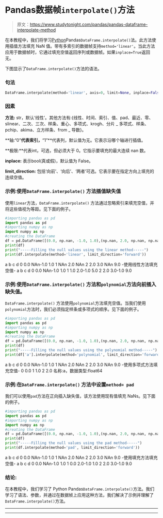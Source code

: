 # Pandas数据帧`interpolate()`方法

> 原文：<https://www.studytonight.com/pandas/pandas-dataframe-interpolate-method>

在本教程中，我们将学习[Python](https://www.studytonight.com/python/getting-started-with-python)Pandas`DataFrame.interpolate()`法。此方法使用插值方法填充 NaN 值。带有多索引的数据帧支持`method='linear'`。当此方法应用于数据帧时，它通过填充空值返回序列或数据帧。如果`inplace=True`返回无。

下图显示了`DataFrame.interpolate()`方法的语法。

### 句法

```py
DataFrame.interpolate(method='linear', axis=0, limit=None, inplace=False, limit_direction=None, limit_area=None, downcast=None, **kwargs)
```

### 因素

**方法:** str，默认‘线性’。其他方法有:{线性、时间、索引、值、pad、最近、零、slinear、二次、三次、样条、重心、多项式、krogh、分片 _ 多项式、样条、pchip、akima、立方样条、from _ 导数}。

**轴:“0”**代表索引，**“1”**代表列，默认值为无。它表示沿哪个轴进行插值。

**极限:**代表int，可选，但必须大于 0。它指示要填充的最大连续 nan 数。

**inplace:** 表示bool(真或假)，默认值为 False。

**limit_direction:** 包括‘向前’、‘向后’、‘两者’可选。它表示要在指定方向上填充的连续空值。

### 示例:使用`DataFrame.interpolate()` 方法插值缺失值

使用`linear`方法，`DataFrame.interpolate()` 方法通过忽略索引来填充空值，并将这些值视为等距。见下面的例子。

```py
#importing pandas as pd
import pandas as pd
#importing numpy as np
import numpy as np
#creating the DataFrame
df = pd.DataFrame([(0.0, np.nan, -1.0, 1.0),(np.nan, 2.0, np.nan, np.nan),(2.0, 3.0, np.nan, 9.0),],columns=list('abcd'))
print(df)
print("-----Filling the null values using the linear method-----")
print(df.interpolate(method='linear', limit_direction='forward'))
```

a b c d
0 0.0 NAn-1.0 1.0
1 NAn 2.0 NAn
2 2.0 3.0 NAn 9.0
-使用线性方法填充空值-
a b c d
0 0.0 NAn-1.0 1.0
1 1.0 2.0-1.0 5.0
2 2.0 3.0-1.0 9.0

### 示例:使用`DataFrame.interpolate()` 方法和`polynomial`方法向前插入缺失值。

`DataFrame.interpolate()` 方法使用`polynomial`方法填充空值。当我们使用`polynomial`方法时，我们必须指定样条或多项式的顺序。见下面的例子。

```py
#importing pandas as pd
import pandas as pd
#importing numpy as np
import numpy as np
#creating the DataFrame
df = pd.DataFrame([(0.0, np.nan, -1.0, 1.0),(np.nan, 2.0, np.nan, np.nan),(2.0, 3.0, np.nan, 9.0),],columns=list('abcd'))
print(df)
print("-----Filling the null values using the polynomial method-----")
print(df['a'].interpolate(method='polynomial', limit_direction='forward',order=1))
```

a b c d
0 0.0 NAn-1.0 1.0
1 NAn 2.0 NAn
2 2.0 3.0 NAn 9.0
-使用多项式方法填充空值-
0 0.0
1 1.0
2 2.0
名称:a，数据类型:float64

### 示例:在`DataFrame.interpolate()` 方法中设置`method= pad`

我们可以使用`pad`方法在正向插入缺失值，该方法使用现有值填充 NaNs。见下面的例子。

```py
#importing pandas as pd
import pandas as pd
#importing numpy as np
import numpy as np
#creating the DataFrame
df = pd.DataFrame([(0.0, np.nan, -1.0, 1.0),(np.nan, 2.0, np.nan, np.nan),(2.0, 3.0, np.nan, 9.0),],columns=list('abcd'))
print(df)
print("-----Filling the null values using the pad method-----")
print(df.interpolate(method='pad', limit_direction='forward'))
```

a b c d
0 0.0 NAn-1.0 1.0
1 NAn 2.0 NAn
2 2.0 3.0 NAn 9.0
-使用填充方法填充空值-
a b c d
0 0.0 NAn-1.0 1.0
1 0.0 2.0-1.0 1.0
2 2.0 3.0-1.0 9.0

### 结论:

在本教程中，我们学习了 Python Pandas`DataFrame.interpolate()`方法。我们学习了语法、参数，并通过在数据帧上应用这种方法，我们解决了示例并理解了`DataFrame.interpolate()`方法。

* * *

* * *